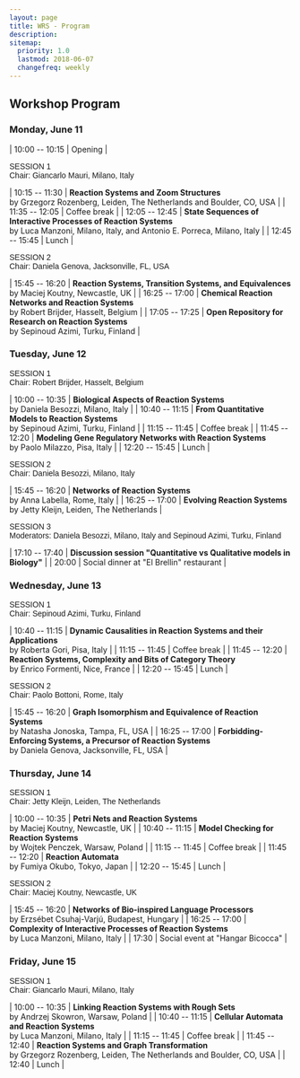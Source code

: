 ```yaml
---
layout: page
title: WRS - Program
description:
sitemap:
  priority: 1.0
  lastmod: 2018-06-07
  changefreq: weekly
---
```


## Workshop Program

### Monday, June 11

| 10:00 -- 10:15 | Opening |
 
<div style="font-family:Source Sans Pro,Helvetica,sans-serif">SESSION 1</div>
<div style="font-family:Helvetica,sans-serif">Chair: Giancarlo Mauri, Milano, Italy</div>

| 10:15 -- 11:30 | __Reaction Systems and Zoom Structures__<br> by Grzegorz Rozenberg, Leiden, The Netherlands and Boulder, CO, USA                           |
| 11:35 -- 12:05 | Coffee break                                                                                                                               |
| 12:05 -- 12:45 | __State Sequences of Interactive Processes of Reaction Systems__<br> by Luca Manzoni, Milano, Italy, and Antonio E. Porreca, Milano, Italy |
| 12:45 -- 15:45 | Lunch                                                                                                                                      |

<div style="font-family:Source Sans Pro,Helvetica,sans-serif">SESSION 2</div>
<div style="font-family:Helvetica,sans-serif">Chair: Daniela Genova, Jacksonville, FL, USA</div>

| 15:45 -- 16:20 | __Reaction Systems, Transition Systems, and Equivalences__<br> by Maciej Koutny, Newcastle, UK      |
| 16:25 -- 17:00 | __Chemical Reaction Networks and Reaction Systems__<br> by Robert Brijder, Hasselt, Belgium         |
| 17:05 -- 17:25 | __Open Repository for Research on Reaction Systems__<br> by Sepinoud Azimi, Turku, Finland          |

### Tuesday, June 12

<div style="font-family:Source Sans Pro,Helvetica,sans-serif">SESSION 1</div>
<div style="font-family:Helvetica,sans-serif">Chair: Robert Brijder, Hasselt, Belgium</div>

| 10:00 -- 10:35 | __Biological Aspects of Reaction Systems__<br> by Daniela Besozzi, Milano, Italy                                                                         |
| 10:40 -- 11:15 | __From Quantitative Models to Reaction Systems__<br> by Sepinoud Azimi, Turku, Finland                                                                   |
| 11:15 -- 11:45 | Coffee break                                                                                                                                             |
| 11:45 -- 12:20 | __Modeling Gene Regulatory Networks with Reaction Systems__<br> by Paolo Milazzo, Pisa, Italy                                                            |
| 12:20 -- 15:45 | Lunch                                                                                                                                                    |

<div style="font-family:Source Sans Pro,Helvetica,sans-serif">SESSION 2</div>
<div style="font-family:Helvetica,sans-serif">Chair: Daniela Besozzi, Milano, Italy</div>

| 15:45 -- 16:20 | __Networks of Reaction Systems__<br> by Anna Labella, Rome, Italy                                                                                        |
| 16:25 -- 17:00 | __Evolving Reaction Systems__<br> by Jetty Kleijn, Leiden, The Netherlands                                                                               |

<div style="font-family:Source Sans Pro,Helvetica,sans-serif">SESSION 3</div>
<div style="font-family:Helvetica,sans-serif">Moderators: Daniela Besozzi, Milano, Italy and Sepinoud Azimi, Turku, Finland</div>

| 17:10 -- 17:40 | __Discussion session "Quantitative vs Qualitative models in Biology"__ |
| 20:00          | Social dinner at "El Brellin" restaurant                               |

### Wednesday, June 13

<div style="font-family:Source Sans Pro,Helvetica,sans-serif">SESSION 1</div>
<div style="font-family:Helvetica,sans-serif">Chair: Sepinoud Azimi, Turku, Finland</div>

| 10:40 -- 11:15 | __Dynamic Causalities in Reaction Systems and their Applications__<br> by Roberta Gori, Pisa, Italy            |
| 11:15 -- 11:45 | Coffee break                                                                                                   |
| 11:45 -- 12:20 | __Reaction Systems, Complexity and Bits of Category Theory__<br> by Enrico Formenti, Nice, France              |
| 12:20 -- 15:45 | Lunch                                                                                                          |

<div style="font-family:Source Sans Pro,Helvetica,sans-serif">SESSION 2</div>
<div style="font-family:Helvetica,sans-serif">Chair:  Paolo  Bottoni, Rome, Italy</div>

| 15:45 -- 16:20 | __Graph Isomorphism and Equivalence of Reaction Systems__<br> by Natasha Jonoska, Tampa, FL, USA               |
| 16:25 -- 17:00 | __Forbidding-Enforcing Systems, a Precursor of Reaction Systems__<br> by Daniela Genova, Jacksonville, FL, USA |

### Thursday, June 14

<div style="font-family:Source Sans Pro,Helvetica,sans-serif">SESSION 1</div>
<div style="font-family:Helvetica,sans-serif">Chair: Jetty Kleijn, Leiden, The Netherlands</div>

| 10:00 -- 10:35 | __Petri Nets and Reaction Systems__<br> by Maciej Koutny, Newcastle, UK                          |
| 10:40 -- 11:15 | __Model Checking for Reaction Systems__<br> by Wojtek Penczek, Warsaw, Poland                    |
| 11:15 -- 11:45 | Coffee break                                                                                     |
| 11:45 -- 12:20 | __Reaction Automata__<br> by Fumiya Okubo, Tokyo, Japan                                          |
| 12:20 -- 15:45 | Lunch                                                                                            |

<div style="font-family:Source Sans Pro,Helvetica,sans-serif">SESSION 2</div>
<div style="font-family:Helvetica,sans-serif">Chair:  Maciej Koutny, Newcastle, UK</div>

| 15:45 -- 16:20 | __Networks of Bio-inspired Language Processors__<br> by Erzsébet Csuhaj-Varjú, Budapest, Hungary |
| 16:25 -- 17:00 | __Complexity of Interactive Processes of Reaction Systems__ <br> by Luca Manzoni, Milano, Italy  |
| 17:30          | Social event at "Hangar Bicocca"                                                                 |

### Friday, June 15

<div style="font-family:Source Sans Pro,Helvetica,sans-serif">SESSION 1</div>
<div style="font-family:Helvetica,sans-serif">Chair:  Giancarlo Mauri, Milano, Italy</div>

| 10:00 -- 10:35 | __Linking Reaction Systems with Rough Sets__<br> by Andrzej Skowron, Warsaw, Poland                                   |
| 10:40 -- 11:15 | __Cellular Automata and Reaction Systems__<br> by Luca Manzoni, Milano, Italy                                         |
| 11:15 -- 11:45 | Coffee break                                                                                                          |
| 11:45 -- 12:40 | __Reaction Systems and Graph Transformation__<br> by Grzegorz Rozenberg, Leiden, The Netherlands and Boulder, CO, USA |
| 12:40          | Lunch                                                                                                                 |
